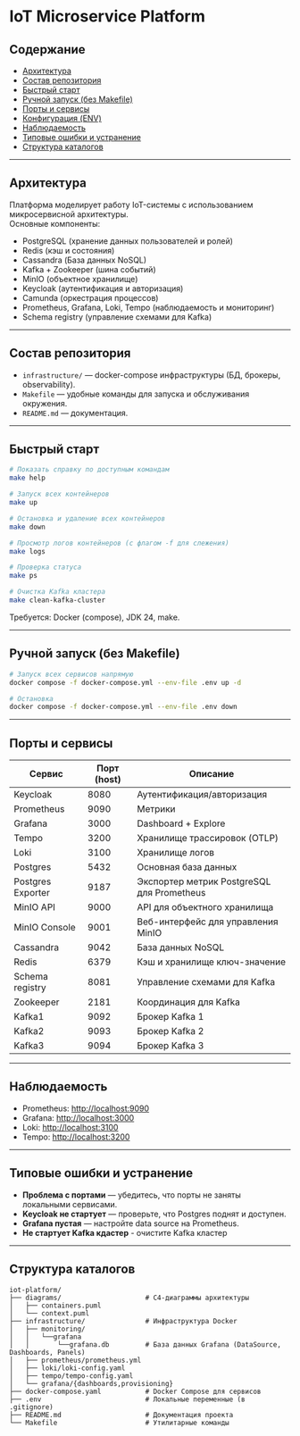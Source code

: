 # IoT Microservice Platform

## Содержание
- [Архитектура](#архитектура)
- [Состав репозитория](#состав-репозитория)
- [Быстрый старт](#быстрый-старт)
- [Ручной запуск (без Makefile)](#ручной-запуск-без-makefile)
- [Порты и сервисы](#порты-и-сервисы)
- [Конфигурация (ENV)](#конфигурация-env)
- [Наблюдаемость](#наблюдаемость)
- [Типовые ошибки и устранение](#типовые-ошибки-и-устранение)
- [Структура каталогов](#структура-каталогов)

---

## Архитектура

Платформа моделирует работу IoT-системы с использованием микросервисной архитектуры.  
Основные компоненты:
- PostgreSQL (хранение данных пользователей и ролей)
- Redis (кэш и состояния)
- Cassandra (База данных NoSQL)
- Kafka + Zookeeper (шина событий)
- MinIO (объектное хранилище)
- Keycloak (аутентификация и авторизация)
- Camunda (оркестрация процессов)
- Prometheus, Grafana, Loki, Tempo (наблюдаемость и мониторинг)
- Schema registry (управление схемами для Kafka)

---

## Состав репозитория

- `infrastructure/` — docker-compose инфраструктуры (БД, брокеры, observability).
- `Makefile` — удобные команды для запуска и обслуживания окружения.
- `README.md` — документация.

---

## Быстрый старт

```bash
# Показать справку по доступным командам
make help

# Запуск всех контейнеров
make up

# Остановка и удаление всех контейнеров
make down

# Просмотр логов контейнеров (с флагом -f для слежения)
make logs

# Проверка статуса
make ps

# Очистка Kafka кластера
make clean-kafka-cluster

```

Требуется: Docker (compose), JDK 24, make.

---

## Ручной запуск (без Makefile)

```bash
# Запуск всех сервисов напрямую
docker compose -f docker-compose.yml --env-file .env up -d

# Остановка
docker compose -f docker-compose.yml --env-file .env down
```

---

## Порты и сервисы

| Сервис            | Порт (host) | Описание                                     |
|-------------------|-------------|----------------------------------------------|
| Keycloak          | 8080        | Аутентификация/авторизация                   |
| Prometheus        | 9090        | Метрики                                      |
| Grafana           | 3000        | Dashboard + Explore                          |
| Tempo             | 3200        | Хранилище трассировок (OTLP)                 |
| Loki              | 3100        | Хранилище логов                              |
| Postgres          | 5432        | Основная база данных                         |
| Postgres Exporter | 9187        | Экспортер метрик PostgreSQL для Prometheus   |   
| MinIO API         | 9000        | API для объектного хранилища                 |   
| MinIO Console     | 9001        | Веб-интерфейс для управления MinIO           |   
| Cassandra         | 9042        | База данных NoSQL                            |   
| Redis             | 6379        | Кэш и хранилище ключ-значение                |   
| Schema registry   | 8081        | Управление схемами для Kafka                 |   
| Zookeeper         | 2181        | Координация для Kafka                        |   
| Kafka1            | 9092        | Брокер Kafka 1                               |   
| Kafka2            | 9093        | Брокер Kafka 2                               |   
| Kafka3            | 9094        | Брокер Kafka 3                               |   
---

## Наблюдаемость

- Prometheus: [http://localhost:9090](http://localhost:9090)  
- Grafana: [http://localhost:3000](http://localhost:3000)  
- Loki: [http://localhost:3100](http://localhost:3100)  
- Tempo: [http://localhost:3200](http://localhost:3200)

---

## Типовые ошибки и устранение

- **Проблема с портами** — убедитесь, что порты не заняты локальными сервисами.  
- **Keycloak не стартует** — проверьте, что Postgres поднят и доступен.  
- **Grafana пустая** — настройте data source на Prometheus.
- **Не стартует Kafka кдастер** - очистите Kafka кластер  

---

## Структура каталогов

```
iot-platform/
├── diagrams/                     # C4-диаграммы архитектуры
│   ├── containers.puml
│   └── context.puml
├── infrastructure/               # Инфраструктура Docker
│   ├── monitoring/
│   │   └──grafana
│   │       └──grafana.db         # База данных Grafana (DataSource, Dashboards, Panels) 
│   ├── prometheus/prometheus.yml
│   ├── loki/loki-config.yaml
│   ├── tempo/tempo-config.yaml
│   └── grafana/{dashboards,provisioning}
├── docker-compose.yaml           # Docker Compose для сервисов
├── .env                          # Локальные переменные (в .gitignore)
├── README.md                     # Документация проекта
└── Makefile                      # Утилитарные команды
```
